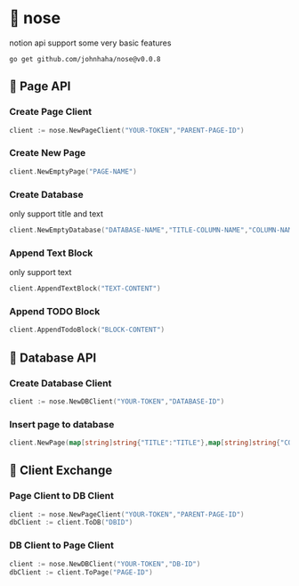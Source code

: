 # 👃 nose

notion api
support some very basic features

```text
go get github.com/johnhaha/nose@v0.0.8
```

## 📃  Page API

### Create Page Client

```go
client := nose.NewPageClient("YOUR-TOKEN","PARENT-PAGE-ID")
```

### Create New Page

```go
client.NewEmptyPage("PAGE-NAME")
```

### Create Database

only support title and text

```go
client.NewEmptyDatabase("DATABASE-NAME","TITLE-COLUMN-NAME","COLUMN-NAME1","COLUMN-NAME2")
```

### Append Text Block

only support text

```go
client.AppendTextBlock("TEXT-CONTENT")
```

### Append TODO Block

```go
client.AppendTodoBlock("BLOCK-CONTENT")
```

## 🐬  Database API

### Create Database Client

```go
client := nose.NewDBClient("YOUR-TOKEN","DATABASE-ID")
```

### Insert page to database

```go
client.NewPage(map[string]string{"TITLE":"TITLE"},map[string]string{"COLUMN1":"COLUMN1","COLUMN2":"COLUMN2"})
```

## 🎎  Client Exchange

### Page Client to DB Client

```go
client := nose.NewPageClient("YOUR-TOKEN","PARENT-PAGE-ID")
dbClient := client.ToDB("DBID")

```

### DB Client to Page Client

```go
client := nose.NewDBClient("YOUR-TOKEN","DB-ID")
dbClient := client.ToPage("PAGE-ID")

```